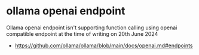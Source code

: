 # ollama openai endpoint

Ollama openai endpoint isn't supporting function calling using openai compatible endpoint at the time of writing on 20th June 2024

* https://github.com/ollama/ollama/blob/main/docs/openai.md#endpoints

